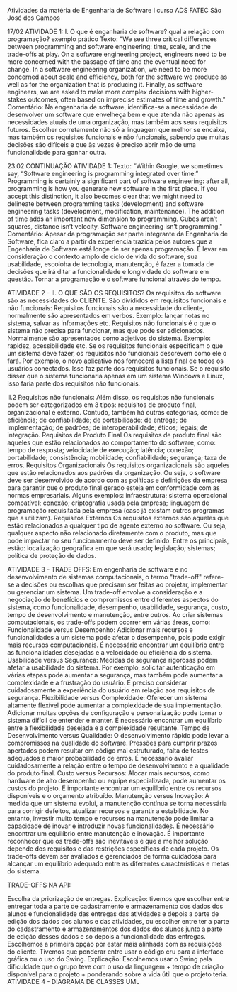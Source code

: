 Atividades da matéria de Engenharia de Software I curso ADS FATEC São José dos Campos

17/02 ATIVIDADE 1: 
I. O que é enganharia de software? qual a relação com programação? exemplo prático
Texto: "We see three critical differences between programming and software engineering: time, scale, and the trade-offs at play. On a software engineering project, engineers need to be more concerned with the passage of time and the eventual need for change. In a software engineering organization, we need to be more concerned about scale and efficiency, both for the software we produce as well as for the organization that is producing it. Finally, as software engineers, we are asked to make more complex decisions with higher-stakes outcomes, often based on imprecise estimates of time and growth."
Comentário: Na engenharia de software, identifica-se a necessidade de desenvolver um software que envelheça bem e que atenda não apenas às necessidades atuais de uma organização, mas também aos seus requisitos futuros. Escolher corretamente não só a linguagem que melhor se encaixa, mas também os requisitos funcionais e não funcionais, sabendo que muitas decisões são difíceis e que às vezes é preciso abrir mão de uma funcionalidade para ganhar outra.

23.02 CONTINUAÇÃO ATIVIDADE 1: Texto: "Within Google, we sometimes say, “Software engineering is programming integrated over time.” Programming is certainly a significant part of software engineering: after all, programming is how you generate new software in the first place. If you accept this distinction, it also becomes clear that we might need to delineate between programming tasks (development) and software engineering tasks (development, modification, maintenance). The addition of time adds an important new dimension to programming. Cubes aren’t squares, distance isn’t velocity. Software engineering isn’t programming."
Comentário: Apesar da programação ser parte integrante da Engenharia de Software, fica claro a partir da experiencia trazida pelos autores que a Engenharia de Software está longe de ser apenas programação. É levar em consideração o contexto amplo de ciclo de vida do software, sua usabilidade, escoloha de tecnologia, manutenção, é fazer a tomada de decisões que irá ditar a funcionalidade e longividade do software em questão. Tornar a programação e o software funcional através do tempo.

ATIVIDADE 2 - 
II. O QUE SÃO OS REQUISITOS?
Os requisitos do software são as necessidades do CLIENTE. São divididos em requisitos funcionais e não funcionais: Requisitos funcionais são a necessidade do cliente, normalmente são apresentados em verbos. Exemplo: lançar notas no sistema, salvar as informações etc. Requisitos não funcionais é o que o sistema não precisa para funcionar, mas que pode ser adicionados. Normalmente são apresentados como adjetivos do sistema. Exemplo: rapidez, acessibilidade etc.
Se os requisitos funcionais especificam o que um sistema deve fazer, os requisitos não funcionais descrevem como ele o fará. Por exemplo, o novo aplicativo nos fornecerá a lista final de todos os usuários conectados. Isso faz parte dos requisitos funcionais. Se o requisito disser que o sistema funcionaria apenas em um sistema Windows e Linux, isso faria parte dos requisitos não funcionais.

II.2 Requisitos não funcionais: Além disso, os requisitos não funcionais podem ser categorizados em 3 tipos: requisitos de produto final, organizacional e externo. Contudo, também há outras categorias, como: de eficiência; de confiabilidade; de portabilidade; de entrega; de implementação; de padrões; de interoperabilidade; éticos; legais; de integração.
Requisitos de Produto Final Os requisitos de produto final são aqueles que estão relacionados ao comportamento do software, como: tempo de resposta; velocidade de execução; latência; conexão; portabilidade; consistência; mobilidade; confiabilidade; segurança; taxa de erros.
Requisitos Organizacionais Os requisitos organizacionais são aqueles que estão relacionados aos padrões da organização. Ou seja, o software deve ser desenvolvido de acordo com as políticas e definições da empresa para garantir que o produto final gerado esteja em conformidade com as normas empresariais. Alguns exemplos: infraestrutura; sistema operacional compatível; conexão; criptografia usada pela empresa; linguagem de programação requisitada pela empresa (caso já existam outros programas que a utilizam).
Requisitos Externos Os requisitos externos são aqueles que estão relacionados a qualquer tipo de agente externo ao software. Ou seja, qualquer aspecto não relacionado diretamente com o produto, mas que pode impactar no seu funcionamento deve ser definido. Entre os principais, estão: localização geográfica em que será usado; legislação; sistemas; política de proteção de dados.

ATIVIDADE 3 - TRADE OFFS:
Em engenharia de software e no desenvolvimento de sistemas computacionais, o termo "trade-off" refere-se a decisões ou escolhas que precisam ser feitas ao projetar, implementar ou gerenciar um sistema. Um trade-off envolve a consideração e a negociação de benefícios e compromissos entre diferentes aspectos do sistema, como funcionalidade, desempenho, usabilidade, segurança, custo, tempo de desenvolvimento e manutenção, entre outros. Ao criar sistemas computacionais, os trade-offs podem ocorrer em várias áreas, como: Funcionalidade versus Desempenho: Adicionar mais recursos e funcionalidades a um sistema pode afetar o desempenho, pois pode exigir mais recursos computacionais. É necessário encontrar um equilíbrio entre as funcionalidades desejadas e a velocidade ou eficiência do sistema. Usabilidade versus Segurança: Medidas de segurança rigorosas podem afetar a usabilidade do sistema. Por exemplo, solicitar autenticação em várias etapas pode aumentar a segurança, mas também pode aumentar a complexidade e a frustração do usuário. É preciso considerar cuidadosamente a experiência do usuário em relação aos requisitos de segurança. Flexibilidade versus Complexidade: Oferecer um sistema altamente flexível pode aumentar a complexidade de sua implementação. Adicionar muitas opções de configuração e personalização pode tornar o sistema difícil de entender e manter. É necessário encontrar um equilíbrio entre a flexibilidade desejada e a complexidade resultante. Tempo de Desenvolvimento versus Qualidade: O desenvolvimento rápido pode levar a compromissos na qualidade do software. Pressões para cumprir prazos apertados podem resultar em código mal estruturado, falta de testes adequados e maior probabilidade de erros. É necessário avaliar cuidadosamente a relação entre o tempo de desenvolvimento e a qualidade do produto final. Custo versus Recursos: Alocar mais recursos, como hardware de alto desempenho ou equipe especializada, pode aumentar os custos do projeto. É importante encontrar um equilíbrio entre os recursos disponíveis e o orçamento atribuído. Manutenção versus Inovação: À medida que um sistema evolui, a manutenção contínua se torna necessária para corrigir defeitos, atualizar recursos e garantir a estabilidade. No entanto, investir muito tempo e recursos na manutenção pode limitar a capacidade de inovar e introduzir novas funcionalidades. É necessário encontrar um equilíbrio entre manutenção e inovação. É importante reconhecer que os trade-offs são inevitáveis e que a melhor solução depende dos requisitos e das restrições específicas de cada projeto. Os trade-offs devem ser avaliados e gerenciados de forma cuidadosa para alcançar um equilíbrio adequado entre as diferentes características e metas do sistema.

TRADE-OFFS NA API:

Escolha da priorização de entregas. Explicação: tivemos que escolher entre entregar toda a parte de cadastramento e armazenamento dos dados dos alunos e funcionalidade das entregas das atividades e depois a parte de edição dos dados dos alunos e das atividades, ou escolher entre ter a parte do cadastramento e armazenamentos dos dados dos alunos junto a parte de edição desses dados e só depois a funcionalidade das entregas. Escolhemos a primeira opção por estar mais alinhada com as requisições do cliente.
Tivemos que ponderar entre usar o código cru para a interface gráfica ou o uso do Swing. Explicação: Escolhemos usar o Swing pela dificuldade que o grupo teve com o uso da linguagem + tempo de criação disponível para o projeto + ponderando sobre a vida útil que o projeto teria.
ATIVIDADE 4 - DIAGRAMA DE CLASSES UML

